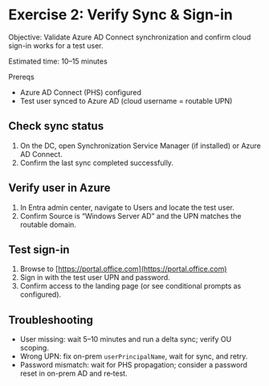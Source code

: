 # Exercise 2: Verify Sync & Sign-in

Objective: Validate Azure AD Connect synchronization and confirm cloud sign-in works for a test user.

Estimated time: 10–15 minutes

Prereqs

- Azure AD Connect (PHS) configured
- Test user synced to Azure AD (cloud username = routable UPN)

## Check sync status

1. On the DC, open Synchronization Service Manager (if installed) or Azure AD Connect.
2. Confirm the last sync completed successfully.

## Verify user in Azure

1. In Entra admin center, navigate to Users and locate the test user.
2. Confirm Source is “Windows Server AD” and the UPN matches the routable domain.

## Test sign-in

1. Browse to [https://portal.office.com](https://portal.office.com)
2. Sign in with the test user UPN and password.
3. Confirm access to the landing page (or see conditional prompts as configured).

## Troubleshooting

- User missing: wait 5–10 minutes and run a delta sync; verify OU scoping.
- Wrong UPN: fix on-prem `userPrincipalName`, wait for sync, and retry.
- Password mismatch: wait for PHS propagation; consider a password reset in on-prem AD and re‑test.
